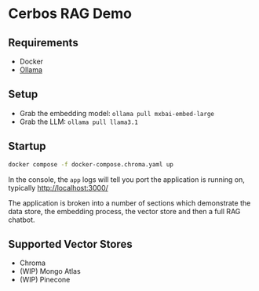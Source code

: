 # Cerbos RAG Demo

## Requirements

- Docker
- [Ollama](https://ollama.com/)

## Setup

- Grab the embedding model: `ollama pull mxbai-embed-large`
- Grab the LLM: `ollama pull llama3.1`

## Startup

```bash
docker compose -f docker-compose.chroma.yaml up
```

In the console, the `app` logs will tell you port the application is running on, typically [http://localhost:3000/](http://localhost:3000/)

The application is broken into a number of sections which demonstrate the data store, the embedding process, the vector store and then a full RAG chatbot.

## Supported Vector Stores

- Chroma
- (WIP) Mongo Atlas
- (WIP) Pinecone
